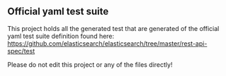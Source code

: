 ﻿## Official yaml test suite

This project holds all the generated test that are generated of the official yaml 
test suite definition found here:
https://github.com/elasticsearch/elasticsearch/tree/master/rest-api-spec/test

Please do not edit this project or any of the files directly!